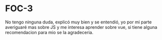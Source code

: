 # FOC-3
No tengo ninguna duda, explicó muy bien y se entendió, yo por mi parte averiguaré mas sobre JS y me interesa aprender sobre vue, si tiene alguna recomendacion  para mio se la agradeceria.
